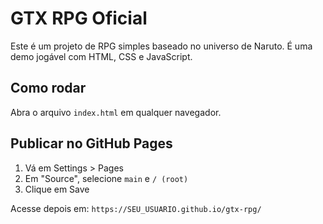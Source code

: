 # GTX RPG Oficial

Este é um projeto de RPG simples baseado no universo de Naruto. É uma demo jogável com HTML, CSS e JavaScript.

## Como rodar
Abra o arquivo `index.html` em qualquer navegador.

## Publicar no GitHub Pages
1. Vá em Settings > Pages
2. Em "Source", selecione `main` e `/ (root)`
3. Clique em Save

Acesse depois em: `https://SEU_USUARIO.github.io/gtx-rpg/`
